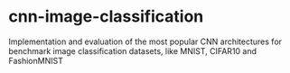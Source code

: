 # cnn-image-classification
Implementation and evaluation of the most popular CNN architectures for benchmark image classification datasets, like MNIST, CIFAR10 and FashionMNIST
